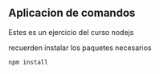 ## Aplicacion de comandos

Estes es un ejercicio del curso nodejs

recuerden instalar los paquetes necesarios

```````
npm install
```````

